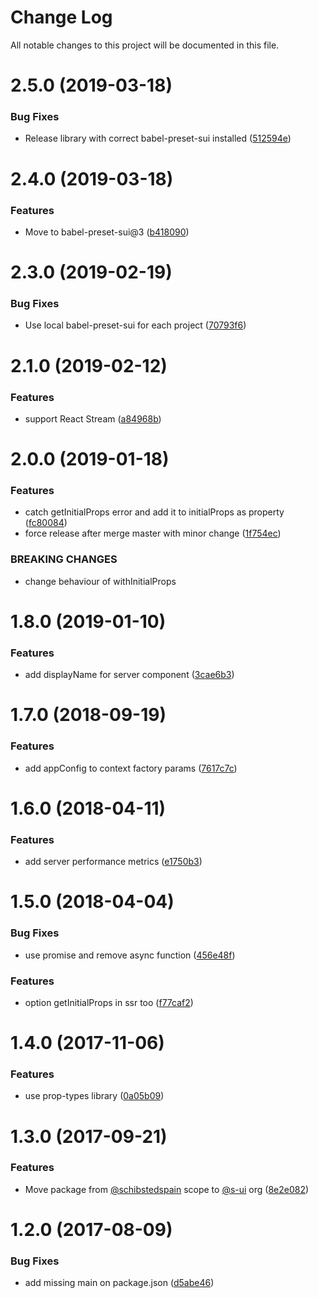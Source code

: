 # Change Log

All notable changes to this project will be documented in this file.

<a name="2.5.0"></a>
# 2.5.0 (2019-03-18)


### Bug Fixes

* Release library with correct babel-preset-sui installed ([512594e](https://github.com/SUI-Components/sui/commit/512594e))



<a name="2.4.0"></a>
# 2.4.0 (2019-03-18)


### Features

* Move to babel-preset-sui@3 ([b418090](https://github.com/SUI-Components/sui/commit/b418090))



<a name="2.3.0"></a>
# 2.3.0 (2019-02-19)


### Bug Fixes

* Use local babel-preset-sui for each project ([70793f6](https://github.com/SUI-Components/sui/commit/70793f6))



<a name="2.1.0"></a>
# 2.1.0 (2019-02-12)


### Features

* support React Stream ([a84968b](https://github.com/SUI-Components/sui/commit/a84968b))



<a name="2.0.0"></a>
# 2.0.0 (2019-01-18)


### Features

* catch getInitialProps error and add it to initialProps as property ([fc80084](https://github.com/SUI-Components/sui/commit/fc80084))
* force release after merge master with minor change ([1f754ec](https://github.com/SUI-Components/sui/commit/1f754ec))


### BREAKING CHANGES

* change behaviour of withInitialProps



<a name="1.8.0"></a>
# 1.8.0 (2019-01-10)


### Features

* add displayName for server component ([3cae6b3](https://github.com/SUI-Components/sui/commit/3cae6b3))



<a name="1.7.0"></a>
# 1.7.0 (2018-09-19)


### Features

* add appConfig to context factory params ([7617c7c](https://github.com/SUI-Components/sui/commit/7617c7c))



<a name="1.6.0"></a>
# 1.6.0 (2018-04-11)


### Features

* add server performance metrics ([e1750b3](https://github.com/SUI-Components/sui/commit/e1750b3))



<a name="1.5.0"></a>
# 1.5.0 (2018-04-04)


### Bug Fixes

* use promise and remove async function ([456e48f](https://github.com/SUI-Components/sui/commit/456e48f))


### Features

* option getInitialProps in ssr too ([f77caf2](https://github.com/SUI-Components/sui/commit/f77caf2))



<a name="1.4.0"></a>
# 1.4.0 (2017-11-06)


### Features

* use prop-types library ([0a05b09](https://github.com/SUI-Components/sui/commit/0a05b09))



<a name="1.3.0"></a>
# 1.3.0 (2017-09-21)


### Features

* Move package from [@schibstedspain](https://github.com/schibstedspain) scope to [@s-ui](https://github.com/s-ui) org ([8e2e082](https://github.com/SUI-Components/sui/commit/8e2e082))



<a name="1.2.0"></a>
# 1.2.0 (2017-08-09)


### Bug Fixes

* add missing main on package.json ([d5abe46](https://github.com/SUI-Components/sui/commit/d5abe46))



